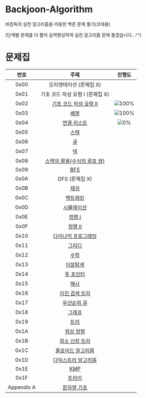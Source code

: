 # Backjoon-Algorithm
바킹독의 실전 알고리즘을 이용한 백준 문제 풀기(코테용)

(단계별 문제를 더 풀어 실력향상하여 실전 알고리즘 문제 풀겠습니다...^^)

# 문제집
| 번호 | 주제 | 진행도 |
| :--: | :--: | :--: |
| 0x00 | 오리엔테이션 (문제집 X) | |
| 0x01 | 기초 코드 작성 요령 I (문제집 X) | |
| 0x02 | [기초 코드 작성 요령 II](Questions/0x02.md) | ![100%](https://progress-bar.dev/27/?scale=27&title=progress&width=500&color=babaca&suffix=/27) |
| 0x03 | [배열](Questions/0x03.md) | ![100%](https://progress-bar.dev/8/?scale=8&title=progress&width=500&color=babaca&suffix=/8) |
| 0x04 | [연결 리스트](Questions/0x04.md) | ![0%](https://progress-bar.dev/3/?scale=&3title=progress&width=500&color=babaca&suffix=/3) |
| 0x05 | [스택](Questions/0x05.md) 
| 0x06 | [큐](Questions/0x06.md) 
| 0x07 | [덱](Questions/0x07.md)
| 0x08 | [스택의 활용(수식의 괄호 쌍)](Questions/0x08.md)
| 0x09 | [BFS](Questions/0x09.md) 
| 0x0A | DFS (문제집 X) | |
| 0x0B | [재귀](Questions/0x0B.md) 
| 0x0C | [백트래킹](Questions/0x0C.md) 
| 0x0D | [시뮬레이션](Questions/0x0D.md) 
| 0x0E | [정렬 I](Questions/0x0E.md) 
| 0x0F | [정렬 II](Questions/0x0F.md) 
| 0x10 | [다이나믹 프로그래밍](Questions/0x10.md) 
| 0x11 | [그리디](Questions/0x11.md) 
| 0x12 | [수학](workbook/0x12.md) 
| 0x13 | [이분탐색](workbook/0x13.md) 
| 0x14 | [투 포인터](workbook/0x14.md) 
| 0x15 | [해시](workbook/0x15.md) 
| 0x16 | [이진 검색 트리](workbook/0x16.md)
| 0x17 | [우선순위 큐](workbook/0x17.md) 
| 0x18 | [그래프](workbook/0x18.md) 
| 0x19 | [트리](workbook/0x19.md) 
| 0x1A | [위상 정렬](workbook/0x1A.md) 
| 0x1B | [최소 신장 트리](workbook/0x1B.md) 
| 0x1C | [플로이드 알고리즘](workbook/0x1C.md) 
| 0x1D | [다익스트라 알고리즘](workbook/0x1D.md) 
| 0x1E | [KMP](workbook/0x1E.md) 
| 0x1F | [트라이](workbook/0x1F.md) 
| Appendix A | [문자열 기초](workbook/Appendix%20A.md) 


